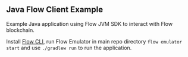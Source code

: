 ## Java Flow Client Example

Example Java application using Flow JVM SDK to interact with Flow blockchain.

Install [Flow CLI](https://docs.onflow.org/flow-cli), run Flow Emulator in main repo directory `flow emulator start` and
use `./gradlew run` to run the application.